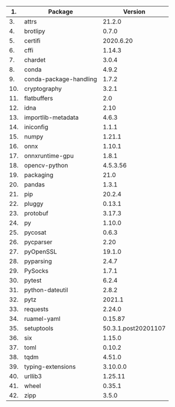 
| 1.    | Package                         | Version             |
|-------|---------------------------------|---------------------|
| 3.    | attrs                           | 21.2.0              |
| 4.    | brotlipy                        | 0.7.0               |
| 5.    | certifi                         | 2020.6.20           |
| 6.    | cffi                            | 1.14.3              |
| 7.    | chardet                         | 3.0.4               |
| 8.    | conda                           | 4.9.2               |
| 9.    | conda-package-handling          | 1.7.2               |
| 10.   | cryptography                    | 3.2.1               |
| 11.   | flatbuffers                     | 2.0                 |
| 12.   | idna                            | 2.10                |
| 13.   | importlib-metadata              | 4.6.3               |
| 14.   | iniconfig                       | 1.1.1               |
| 15.   | numpy                           | 1.21.1              |
| 16.   | onnx                            | 1.10.1              |
| 17.   | onnxruntime-gpu                 | 1.8.1               |
| 18.   | opencv-python                   | 4.5.3.56            |
| 19.   | packaging                       | 21.0                |
| 20.   | pandas                          | 1.3.1               |
| 21.   | pip                             | 20.2.4              |
| 22.   | pluggy                          | 0.13.1              |
| 23.   | protobuf                        | 3.17.3              |
| 24.   | py                              | 1.10.0              | 
| 25.   | pycosat                         | 0.6.3               |
| 26.   | pycparser                       | 2.20                | 
| 27.   | pyOpenSSL                       | 19.1.0              |
| 28.   | pyparsing                       | 2.4.7               |
| 29.   | PySocks                         | 1.7.1               |
| 30.   | pytest                          | 6.2.4               |
| 31.   | python-dateutil                 | 2.8.2               |
| 32.   | pytz                            | 2021.1              |
| 33.   | requests                        | 2.24.0              |
| 34.   | ruamel-yaml                     | 0.15.87             |
| 35.   | setuptools                      | 50.3.1.post20201107 |
| 36.   | six                             | 1.15.0              |
| 37.   | toml                            | 0.10.2              |
| 38.   | tqdm                            | 4.51.0              |
| 39.   | typing-extensions               | 3.10.0.0            |
| 40.   | urllib3                         | 1.25.11             |
| 41.   | wheel                           | 0.35.1              |
| 42.   | zipp                            | 3.5.0               |
